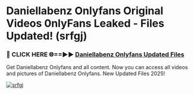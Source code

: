 # Daniellabenz Onlyfans Original Videos 0nlyFans Leaked - Files Updated! (srfgj)

<h3>🔴 CLICK HERE 🌐==►► <a href="https://tinyurl.com/2m67pmp6" rel="nofollow">Daniellabenz Onlyfans Updated Files</a></h3>

Get Daniellabenz Onlyfans and all content. Now you can access all videos and pictures of Daniellabenz Onlyfans. New Updated Files 2025!

[![srfgj](https://i.imgur.com/H4QAA4z.gif)](https://tinyurl.com/2m67pmp6)